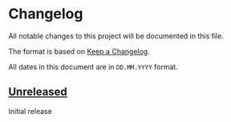 # Changelog

All notable changes to this project will be documented in this file.

The format is based on [Keep a Changelog](https://keepachangelog.com/en/0.9.0/).

All dates in this document are in `DD.MM.YYYY` format.

## [Unreleased][]

Initial release

[unreleased]: https://github.com/namedun/syslog_fc/tree/master
